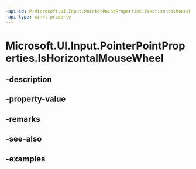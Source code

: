 ```yaml
---
-api-id: P:Microsoft.UI.Input.PointerPointProperties.IsHorizontalMouseWheel
-api-type: winrt property
---
```


# Microsoft.UI.Input.PointerPointProperties.IsHorizontalMouseWheel

<!--
public bool IsHorizontalMouseWheel { get; }
-->

## -description
## -property-value

## -remarks

## -see-also

## -examples
